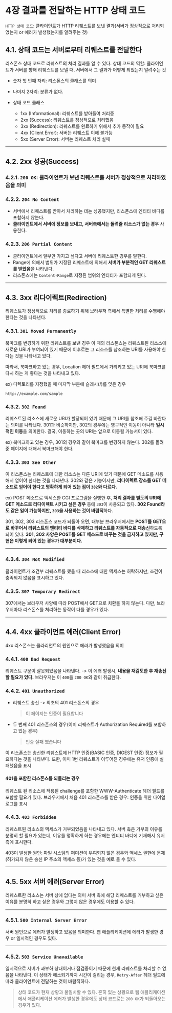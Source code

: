 # 4장 결과를 전달하는 HTTP 상태 코드
`HTTP 상태 코드`: 클라이언트가 HTTP 리퀘스트를 보낸 결과(서버가 정상적으로 처리되었는지 or 에러가 발생했는지를 알려주는 것)

## 4.1. 상태 코드는 서버로부터 리퀘스트를 전달한다
리스폰스 상태 코드로 리퀘스트의 처리 결과를 알 수 있다.
상태 코드의 역할: 클라이언트가 서버를 향해 리퀘스트를 보낼 때, 서버에서 그 결과가 어떻게 되었는지 알려주는 것

- 숫자 첫 번째 자리: 리스폰스의 클래스를 의미
- 나머지 2자리: 분류가 없다.
 
- 상태 코드 클래스
    - 1xx (Informational): 리퀘스트를 받아들여 처리중
    - 2xx (Success): 리퀘스트를 정상적으로 처리했음
    - 3xx (Redirection): 리퀘스트를 완료하기 위해서 추가 동작이 필요
    - 4xx (Client Error): 서버는 리퀘스트 이해 불가능
    - 5xx (Server Error): 서버는 리퀘스트 처리 실패
    
---
## 4.2. 2xx 성공(Success)
### 4.2.1. `200 OK`: 클라이언트가 보낸 리퀘스트를 서버가 정상적으로 처리하였음을 의미
### 4.2.2. `204 No Content`
- 서버에서 리퀘스트를 받아서 처리하는 데는 성공했지만, 리스폰스에 엔티티 바디를 포함하지 않는다.
- **클라이언트에서 서버에 정보를 보내고, 서버측에서는 돌려줄 리소스가 없는 경우** 사용한다.

### 4.2.3. `206 Partial Content`
- 클라이언트에서 일부만 가지고 싶다고 서버에 리퀘스트한 경우를 말한다.
- Range에 의해서 범위가 지정된 리퀘스트에 의해서 **서버가 부분적인 GET 리퀘스트를 받았음**을 나타낸다.
- 리스폰스에는 `Content-Range`로 지정된 범위의 엔티티가 포함되게 된다.
---
## 4.3. 3xx 리다이렉트(Redirection)
리퀘스트가 정상적으로 처리를 종료하기 위해 브라우저 측에서 특별한 처리를 수행해야 한다는 것을 나타낸다. 

### 4.3.1. `301 Moved Permanently`
북마크를 변경하기 위한 리퀘스트를 보낸 경우
이 때의 리스폰스는 리퀘스트된 리소스에 새로운 URI가 부여되어 있기 때문에 
이후로는 그 리소스를 참조하는 URI를 사용해야 한다는 것을 나타내고 있다.

따라서, 북마크하고 있는 경우, 
Location 헤더 필드에서 가리키고 있는 URI에 북마크를 다시 하는 게 좋다는 것을 나타내고 있다. 

ex) 디렉토리를 지정했을 때 마지막 부분에 슬래시(/)를 잊은 경우
```http request
http://example.com/sample
```
### 4.3.2. `302 Found`
리퀘스트된 리소스에 새로운 URI가 할당되어 있기 때문에 그 URI를 참조해 주길 바란다는 의미를 나타낸다.
301과 비슷하지만, 302의 경우에는 영구적인 이동이 아니라 **일시적인 이동**을 의미한다.
결국, 이동하는 곳의 URI는 앞으로 이동될 가능서이 있다.

ex) 북마크하고 있는 경우, 301의 경우와 같이 북마크를 변경하지 않는다.
302를 돌려준 페이지에 대해서 북마크해야 한다.

### 4.3.3. `303 See Other`
이 리스폰스는 리퀘스트에 대한 리소스는 다른 URI에 있기 때문에 GET 메소드를 사용해서 얻어야 한다는 것을 나타낸다.
302와 같은 기능이지만, **리다이렉트 장소를 GET 메소드로 얻어야 한다고 명확하게 되어 있는 점이 `302`와 다르다.**

ex) POST 메소드로 액세스한 CGI 프로그램을 실행한 후,
**처리 결과를 별도의 URI에 GET 메소드로 리다이렉트 시키고 싶은 경우** 등에 `303`이 사용되고 있다. 
**302 Found라도 같은 일이 가능하지만, `303`을 사용하는 것이 바람직**하다.

301, 302, 303 리스폰스 코드가 되돌아 오면, 
대부분 브라우저에서는 **POST를 GET으로 바꾸어서 리퀘스트의 엔티티 바디를 삭제하고 리퀘스트를 자동적으로 재송신**하도록 되어 있다. 
**301, 302 사양은 POST를 GET 메소드로 바꾸는 것을 금지하고 있지만, 구현은 이렇게 되어 있는 경우가 대부분이다.** 

---

### 4.3.4. `304 Not Modified`
클라이언트가 조건부 리퀘스트를 했을 때 리소스에 대한 액세스는 허락하지만, 
조건이 충족되지 않음을 표시하고 있다. 

### 4.3.5. `307 Temporary Redirect`
307에서는 브라우저 사양에 따라 POST에서 GET으로 치환을 하지 않는다.
다만, 브라우저마다 리스폰스를 처리하는 동작이 다를 경우가 있다. 

---

## 4.4. 4xx 클라이언트 에러(Client Error)
4xx 리스폰스는 클라리언트의 원인으로 에러가 발생했음을 의미

### 4.4.1. `400 Bad Request`
리퀘스트 구문이 잘못되었음을 나타낸다. 
-> 이 에러 발생시, **내용을 재검토한 후 재송신할 필요가 있다.** 
브라우저는 이 `400`을 `200 OK`와 같이 취급한다. 

### 4.4.2. `401 Unauthorized`
- 리퀘스트 송신 -> 최초의 401 리스폰스의 경우
    > 이  페이지는 인증이 필요합니다
- 두 번째 401 리스폰스의 경우(이미 리퀘스트가 Authorization Required를 포함하고 있는 경우)
    > 인증 실패 했습니다

이 리스폰스는 송신한 리퀘스트에 HTTP 인증(BASIC 인증, DIGEST 인증) 정보가 필요하다는 것을 나타낸다.
또한, 이미 1번 리퀘스트가 이루어진 경우에는 유저 인증에 실패했음을 표시

#### 401을 포함한 리스폰스를 되돌리는 경우
리퀘스트 된 리소스에 적용된 challenge를 포함한 WWW-Authenticate 헤더 필드를 포함할 필요가 있다.
브라우저에서 처음 401 리스폰스를 받은 경우:  인증을 위한 다이얼로그를 표시

### 4.4.3. `403 Forbidden`
리퀘스트된 리소스의 액세스가 거부되었음을 나타내고 있다. 
서버 측은 거부의 이유를 분명히 할 필요가 있는데, 이유를 명확하게 하는 경우에는 엔티티 바디에 기재해서 유저 측에 표시한다.

403이 발생한 원인: 파일 시스템의 퍼미션이 부여되지 않은 경우와
액세스 권한에 문제(허가되지 않은 송신 IP 주소의 액세스 등)가 있는 것을 예로 들 수 있다.  

---
## 4.5. 5xx 서버 에러(Server Error)
리퀘스트한 리소스는 서버 상에 없다는 의미
서버 측에 해당 리퀘스트를 거부하고 싶은 이유를 분명히 하고 싶은 경우와 그렇지 않은 경우에도 이용할 수 있다. 

---

### 4.5.1. `500 Internal Server Error`
서버 원인으로 에러가 발생하고 있음을 의미한다.
웹 애플리케이션에 에러가 발생한 경우 or 일시적인 경우도 있다.

---

### 4.5.2. `503 Service Unavailable`
일시적으로 서버가 과부하 상태이거나 점검중이기 때문에 현재 리퀘스트를 처리할 수 없음을 나타낸다.
이 상태가 해소되기까지 시간이 걸리는 경우, `Retry-After` 헤더 필드에 따라 클라이언트에 전달하는 것이 바람직하다.

> 상태 코드가 현재 상황과 불일치할 수 있다.
> 흔히 있는 상황으로 웹 애플리케이션에서 애플리케이션 에러가 발생한 경우에도
> 상태 코드로는 `200 OK`가 되돌아오는 경우가 있다. 

